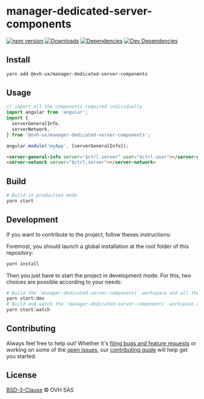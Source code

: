 # manager-dedicated-server-components

[![npm version](https://badgen.net/npm/v/@ovh-ux/manager-dedicated-server-components)](https://www.npmjs.com/package/@ovh-ux/manager-dedicated-server-components) [![Downloads](https://badgen.net/npm/dt/@ovh-ux/manager-dedicated-server-components)](https://npmjs.com/package/@ovh-ux/manager-dedicated-server-components) [![Dependencies](https://badgen.net/david/dep/ovh-ux/manager/packages/manager/modules/bm-server-components)](https://npmjs.com/package/@ovh-ux/manager-dedicated-server-components?activeTab=dependencies) [![Dev Dependencies](https://badgen.net/david/dev/ovh-ux/manager/packages/manager/modules/bm-server-components)](https://npmjs.com/package/@ovh-ux/manager-dedicated-server-components?activeTab=dependencies)

## Install

```sh
yarn add @ovh-ux/manager-dedicated-server-components
```

## Usage

```js
// import all the components required individually
import angular from 'angular';
import {
  serverGeneralInfo,
  serverNetwork,
} from '@ovh-ux/manager-dedicated-server-components';

angular.module('myApp', [serverGeneralInfo]);
```

```html
<server-general-info server="$ctrl.server" user="$ctrl.user"></server-general-info>
<server-network server="$ctrl.server"></server-network>
````

## Build

```sh
# Build in production mode
yarn start
```

## Development

If you want to contribute to the project, follow theses instructions:

Foremost, you should launch a global installation at the root folder of this repository:

```sh
yarn install
```

Then you just have to start the project in development mode. For this, two choices are possible according to your needs:

```sh
# Build the `manager-dedicated-server-components` workspace and all the nested workspaces in development mode and watch only `manager-dedicated-server-components` workspace
yarn start:dev
# Build and watch the `manager-dedicated-server-components` workspace and all the nested workspaces in development mode
yarn start:watch
```

## Contributing

Always feel free to help out! Whether it's [filing bugs and feature requests](https://github.com/ovh/manager/issues/new) or working on some of the [open issues](https://github.com/ovh/manager/issues), our [contributing guide](https://github.com/ovh/manager/blob/master/CONTRIBUTING.md) will help get you started.

## License

[BSD-3-Clause](LICENSE) © OVH SAS
